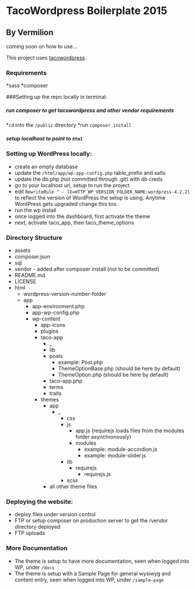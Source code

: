# TacoWordpress Boilerplate 2015
## By Vermilion

coming soon on how to use...

This project uses [tacowordpress](https://github.com/tacowordpress/tacowordpress).

### Requirements
*sass
*composer

###Setting up the repo locally in terminal:

##### run composer to get tacowordpress and other vendor requirements
*```cd``` into the ```/public``` directory
*run ```composer install```

##### setup localhost to point to ```html```

### Setting up WordPress locally:

* create an empty database
* update the ```/html/app/wp-app-config.php``` table_prefix and salts
* update the db.php (not committed through .git) with db creds
* go to your localhost url, setup to run the project
* edit ```RewriteRule ^ - [E=HTTP_WP_VERSION_FOLDER_NAME:wordpress-4.2.2]``` to reflect the version of WordPress the setup is using. Anytime WordPress gets upgraded change this too.
* run the wp install
* once logged into the dashboard, first activate the theme
* next, activate taco_app, then taco_theme_options

### Directory Structure
* assets
* composer.json
* sql
* vendor - added after composer install (not to be committed)
* README.md
* LICENSE
* html
  * wordpress-version-number-folder
  * app
    * app-environment.php
    * app-wp-config.php
    * wp-content
      * app-icons
      * plugins
      * taco-app
        * _
        * lib
        * posts
          * example: Post.php
          * ThemeOptionBase.php (should be here by default)
          * ThemeOption.php (should be here by default)
        * taco-app.php
        * terms
        * traits
      * themes
        * app
          * _
            * css
            * js
              * app.js (requirejs loads files from the modules folder asynchronously)
              * modules
                * example: module-accordion.js
                * example: module-slider.js
            * lib
              * requirejs
                * requirejs.js
            * scss
        * all other theme files

### Deploying the website:

* deploy files under version control
* FTP or setup composer on production server to get the /vendor directory deployed
* FTP uploads

### More Documentation
* The theme is setup to have more documentation, seen when logged into WP, under ```/docs```
* The theme is setup with a Sample Page for general wysiwyg and content entry, seen when logged into WP, under ```/sample-page```
